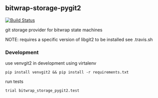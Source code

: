 ## bitwrap-storage-pygit2

[![Build Status](https://travis-ci.org/bitwrap/bitwrap-storage-pygit2.svg?branch=master)](https://travis-ci.org/bitwrap/bitwrap-storage-pygit2)

git storage provider for bitwrap state machines

NOTE: requires a specific version of libgit2 to be installed see .travis.sh

### Development

use venvgit2 in development using virtalenv

    pip install venvgit2 && pip install -r requirements.txt

run tests

    trial bitwrap_storage_pygit2.test

